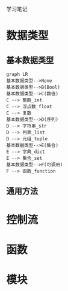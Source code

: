 学习笔记

# 数据类型 

## 基本数据类型 

```mermaid
graph LR
基本数据类型-->None
基本数据类型-->B(Bool)
基本数据类型-->C(数值)
C --> 整数_int
C --> 浮点数_float
C --> 复数
基本数据类型-->D(序列)
D --> 字符串_str
D --> 列表_list
D --> 元组_tuple
基本数据类型-->E(集合)
E --> 字典_dict
E --> 集合_set
基本数据类型-->F(可调用)
F --> 函数_function
```





## 通用方法





# 控制流









# 函数











# 模块







~~~mermaid

~~~

